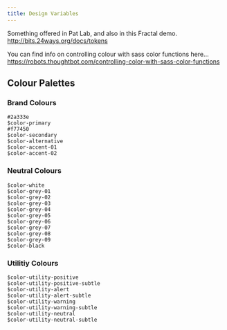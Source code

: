 ```yaml
---
title: Design Variables
---
```


Something offered in Pat Lab, and also in this Fractal demo. http://bits.24ways.org/docs/tokens

You can find info on controlling colour with sass color functions here... https://robots.thoughtbot.com/controlling-color-with-sass-color-functions

## Colour Palettes

### Brand Colours

<div class="sg-palette-list">

   <div class="sg-palette-list__item">
        <div class="sg-palette-list__item__swatch sg-palette-list__item__swatch--primary">
            <code >#2a333e</code>
        </div>
        <code>$color-primary</code>
    </div>
    <div class="sg-palette-list__item">
        <div class="sg-palette-list__item__swatch sg-palette-list__item__swatch--secondary">
            <code>#f77450</code>
        </div>
        <code>$color-secondary</code>
    </div>
    <div class="sg-palette-list__item">
        <div class="sg-palette-list__item__swatch sg-palette-list__item__swatch--alternative">
        </div>
        <code>$color-alternative</code>
    </div>
    <div class="sg-palette-list__item">
        <div class="sg-palette-list__item__swatch sg-palette-list__item__swatch--accent-01">
        </div>
        <code>$color-accent-01</code>
    </div>
    <div class="sg-palette-list__item">
        <div class="sg-palette-list__item__swatch sg-palette-list__item__swatch--accent-02">
        </div>
        <code>$color-accent-02</code>
    </div>

</div>




### Neutral Colours

<div class="sg-palette-list">

   <div class="sg-palette-list__item">
        <div class="sg-palette-list__item__swatch sg-palette-list__item__swatch--white">
        </div>
        <code>$color-white</code>
    </div>
    <div class="sg-palette-list__item">
        <div class="sg-palette-list__item__swatch sg-palette-list__item__swatch--grey-01">
        </div>
        <code>$color-grey-01</code>
    </div>
    <div class="sg-palette-list__item">
        <div class="sg-palette-list__item__swatch sg-palette-list__item__swatch--grey-02">
        </div>
        <code>$color-grey-02</code>
    </div>
    <div class="sg-palette-list__item">
        <div class="sg-palette-list__item__swatch sg-palette-list__item__swatch--grey-03">
        </div>
        <code>$color-grey-03</code>
    </div>
    <div class="sg-palette-list__item">
        <div class="sg-palette-list__item__swatch sg-palette-list__item__swatch--grey-04">
        </div>
        <code>$color-grey-04</code>
    </div>
    <div class="sg-palette-list__item">
        <div class="sg-palette-list__item__swatch sg-palette-list__item__swatch--grey-05">
        </div>
        <code>$color-grey-05</code>
    </div>
    <div class="sg-palette-list__item">
        <div class="sg-palette-list__item__swatch sg-palette-list__item__swatch--grey-06">
        </div>
        <code>$color-grey-06</code>
    </div>
    <div class="sg-palette-list__item">
        <div class="sg-palette-list__item__swatch sg-palette-list__item__swatch--grey-07">
        </div>
        <code>$color-grey-07</code>
    </div>
    <div class="sg-palette-list__item">
        <div class="sg-palette-list__item__swatch sg-palette-list__item__swatch--grey-08">
        </div>
        <code>$color-grey-08</code>
    </div>
    <div class="sg-palette-list__item">
        <div class="sg-palette-list__item__swatch sg-palette-list__item__swatch--grey-09">
        </div>
        <code>$color-grey-09</code>
    </div>
    <div class="sg-palette-list__item">
        <div class="sg-palette-list__item__swatch sg-palette-list__item__swatch--black">
        </div>
        <code>$color-black</code>
    </div>

</div>


### Utilitiy Colours

<div class="sg-palette-list">

   <div class="sg-palette-list__item">
        <div class="sg-palette-list__item__swatch sg-palette-list__item__swatch--positive">
        </div>
        <code>$color-utility-positive</code>
    </div>
    <div class="sg-palette-list__item">
        <div class="sg-palette-list__item__swatch sg-palette-list__item__swatch--positive-subtle">
        </div>
        <code>$color-utility-positive-subtle</code>
    </div>
    <div class="sg-palette-list__item">
        <div class="sg-palette-list__item__swatch sg-palette-list__item__swatch--alert">
        </div>
        <code>$color-utility-alert</code>
    </div>
   <div class="sg-palette-list__item">
        <div class="sg-palette-list__item__swatch sg-palette-list__item__swatch--alert-subtle">
        </div>
        <code>$color-utility-alert-subtle</code>
    </div>
    <div class="sg-palette-list__item">
        <div class="sg-palette-list__item__swatch sg-palette-list__item__swatch--warning">
        </div>
        <code>$color-utility-warning</code>
    </div>
    <div class="sg-palette-list__item">
        <div class="sg-palette-list__item__swatch sg-palette-list__item__swatch--warning-subtle">
        </div>
        <code>$color-utility-warning-subtle</code>
    </div>
    <div class="sg-palette-list__item">
        <div class="sg-palette-list__item__swatch sg-palette-list__item__swatch--neutral">
        </div>
        <code>$color-utility-neutral</code>
    </div>
    <div class="sg-palette-list__item">
        <div class="sg-palette-list__item__swatch sg-palette-list__item__swatch--neutral-subtle">
        </div>
        <code>$color-utility-neutral-subtle</code>
    </div>

</div>


